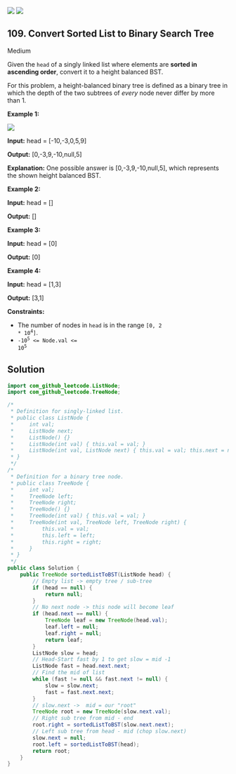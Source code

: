 [![](https://img.shields.io/github/stars/javadev/LeetCode-in-Java?label=Stars&style=flat-square)](https://github.com/javadev/LeetCode-in-Java)
[![](https://img.shields.io/github/forks/javadev/LeetCode-in-Java?label=Fork%20me%20on%20GitHub%20&style=flat-square)](https://github.com/javadev/LeetCode-in-Java/fork)

## 109\. Convert Sorted List to Binary Search Tree

Medium

Given the `head` of a singly linked list where elements are **sorted in ascending order**, convert it to a height balanced BST.

For this problem, a height-balanced binary tree is defined as a binary tree in which the depth of the two subtrees of _every_ node never differ by more than 1.

**Example 1:**

![](https://assets.leetcode.com/uploads/2020/08/17/linked.jpg)

**Input:** head = [-10,-3,0,5,9]

**Output:** [0,-3,9,-10,null,5]

**Explanation:** One possible answer is [0,-3,9,-10,null,5], which represents the shown height balanced BST. 

**Example 2:**

**Input:** head = []

**Output:** [] 

**Example 3:**

**Input:** head = [0]

**Output:** [0] 

**Example 4:**

**Input:** head = [1,3]

**Output:** [3,1] 

**Constraints:**

*   The number of nodes in `head` is in the range <code>[0, 2 * 10<sup>4</sup>]</code>.
*   <code>-10<sup>5</sup> <= Node.val <= 10<sup>5</sup></code>

## Solution

```java
import com_github_leetcode.ListNode;
import com_github_leetcode.TreeNode;

/*
 * Definition for singly-linked list.
 * public class ListNode {
 *     int val;
 *     ListNode next;
 *     ListNode() {}
 *     ListNode(int val) { this.val = val; }
 *     ListNode(int val, ListNode next) { this.val = val; this.next = next; }
 * }
 */
/*
 * Definition for a binary tree node.
 * public class TreeNode {
 *     int val;
 *     TreeNode left;
 *     TreeNode right;
 *     TreeNode() {}
 *     TreeNode(int val) { this.val = val; }
 *     TreeNode(int val, TreeNode left, TreeNode right) {
 *         this.val = val;
 *         this.left = left;
 *         this.right = right;
 *     }
 * }
 */
public class Solution {
    public TreeNode sortedListToBST(ListNode head) {
        // Empty list -> empty tree / sub-tree
        if (head == null) {
            return null;
        }
        // No next node -> this node will become leaf
        if (head.next == null) {
            TreeNode leaf = new TreeNode(head.val);
            leaf.left = null;
            leaf.right = null;
            return leaf;
        }
        ListNode slow = head;
        // Head-Start fast by 1 to get slow = mid -1
        ListNode fast = head.next.next;
        // Find the mid of list
        while (fast != null && fast.next != null) {
            slow = slow.next;
            fast = fast.next.next;
        }
        // slow.next ->  mid = our "root"
        TreeNode root = new TreeNode(slow.next.val);
        // Right sub tree from mid - end
        root.right = sortedListToBST(slow.next.next);
        // Left sub tree from head - mid (chop slow.next)
        slow.next = null;
        root.left = sortedListToBST(head);
        return root;
    }
}
```